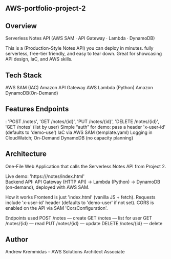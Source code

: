 ## AWS-portfolio-project-2

## Overview
Serverless Notes API 
(AWS SAM · API Gateway · Lambda · DynamoDB)

This is a (Production-Style Notes API) you can deploy in minutes. fully serverless, free-tier friendly, and easy to tear down. Great for showcasing API design, IaC, and AWS skills.

## Tech Stack
AWS SAM (IAC)
Amazon API Gateway
AWS Lambda (Python)
Amazon DynamoDB(On-Demand)

## Features Endpoints
: 'POST /notes', 'GET /notes/{id}\', 'PUT /notes/{id}', 'DELETE /notes/{id}', 'GET /notes' (list by user)
Simple “auth” for demo: pass a header 'x-user-id' (defaults to 'demo-use')
IaC via AWS SAM (template.yaml)
Logging in CloudWatch; On-Demand DynamoDB (no capacity planning)

## Architecture

One-File Web Application that calls the Serverless Notes API from Project 2.

Live demo: 'https://<your-cloudfront-domain>/notes/index.html'  
Backend API: API Gateway (HTTP API) → Lambda (Python) → DynamoDB (on-demand), deployed with AWS SAM.

How it works
Frontend is just 'index.html' (vanilla JS + fetch).
Requests include 'x-user-id' header (defaults to 'demo-user' if not set).
CORS is enabled on the API via SAM 'CorsConfiguration'.

Endpoints used
POST /notes — create
GET /notes — list for user
GET /notes/{id} — read
PUT /notes/{id} — update
DELETE /notes/{id} — delete

## Author
Andrew Kremmidas – AWS Solutions Architect Associate 

